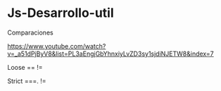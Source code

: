 # Js-Desarrollo-util
Comparaciones

https://www.youtube.com/watch?v=_a51dPjByV8&list=PL3aEngjGbYhnxiyLvZD3sy1sjdiNJETW8&index=7

Loose ==       !=

Strict ===. !=